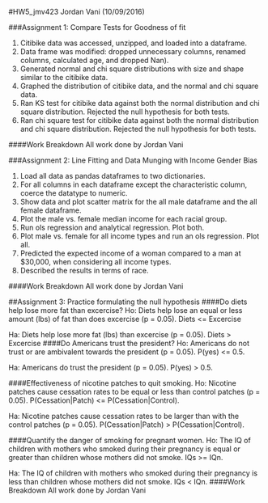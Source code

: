 #HW5_jmv423
Jordan Vani (10/09/2016)

###Assignment 1:  Compare Tests for Goodness of fit 
1. Citibike data was accessed, unzipped, and loaded into a dataframe.
2. Data frame was modified: dropped unnecessary columns, renamed columns, calculated age, and dropped Nan).
3. Generated normal and chi square distributions with size and shape similar to the citibike data.
4. Graphed the distribution of citibike data, and the normal and chi square data.
5. Ran KS test for citibike data against both the normal distribution and chi square distribution. Rejected the null hypothesis for both tests.
6. Ran chi square test for citibike data against both the normal distribution and chi square distribution. Rejected the null hypothesis for both tests.

####Work Breakdown
All work done by Jordan Vani

###Assignment 2: Line Fitting and Data Munging with Income Gender Bias
1. Load all data as pandas dataframes to two dictionaries.
2. For all columns in each dataframe except the characteristic column, coerce the datatype to numeric.
3. Show data and plot scatter matrix for the all male dataframe and the all female dataframe.
4. Plot the male vs. female median income for each racial group. 
5. Run ols regression and analytical regression. Plot both.
6. Plot male vs. female for all income types and run an ols regression. Plot all.
7. Predicted the expected income of a woman compared to a man at $30,000, when considering all income types. 
8. Described the results in terms of race.

####Work Breakdown
All work done by Jordan Vani

##Assignment 3: Practice formulating the null hypothesis
####Do diets help lose more fat than excercise?
Ho: Diets help lose an equal or less amount (lbs) of fat than does excercise (p = 0.05). Diets <= Excercise

Ha: Diets help lose more fat (lbs) than excercise (p = 0.05). Diets > Excercise
####Do Americans trust the president?
Ho: Americans do not trust or are ambivalent towards the president (p = 0.05). P(yes) <= 0.5.

Ha: Americans do trust the president (p = 0.05). P(yes) > 0.5.

####Effectiveness of nicotine patches to quit smoking.
Ho: Nicotine patches cause cessation rates to be equal or less than control patches (p = 0.05). P(Cessation|Patch) <= P(Cessation|Control).

Ha: Nicotine patches cause cessation rates to be larger than with the control patches (p = 0.05). P(Cessation|Patch) > P(Cessation|Control).

####Quantify the danger of smoking for pregnant women.
Ho: The IQ of children with mothers who smoked during their pregnancy is equal or greater than children whose mothers did not smoke. IQs >= IQn.

Ha: The IQ of children with mothers who smoked during their pregnancy is less than children whose mothers did not smoke. IQs < IQn.
####Work Breakdown
All work done by Jordan Vani
